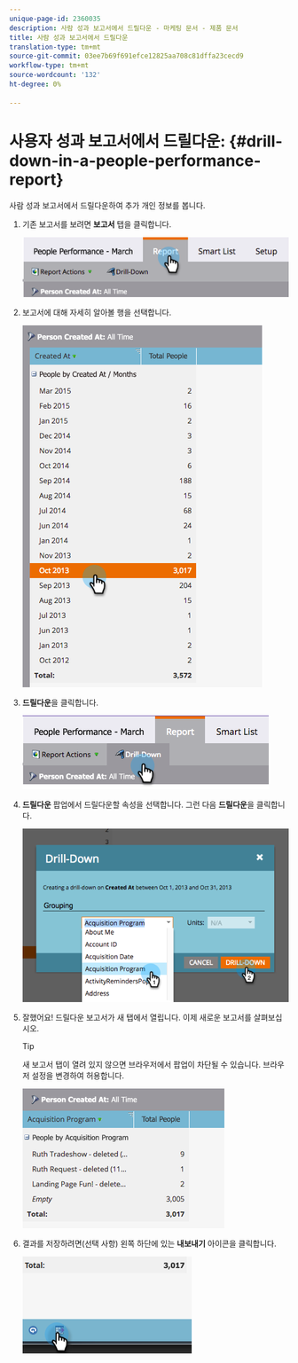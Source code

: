 ```yaml
---
unique-page-id: 2360035
description: 사람 성과 보고서에서 드릴다운 - 마케팅 문서 - 제품 문서
title: 사람 성과 보고서에서 드릴다운
translation-type: tm+mt
source-git-commit: 03ee7b69f691efce12825aa708c81dffa23cecd9
workflow-type: tm+mt
source-wordcount: '132'
ht-degree: 0%

---
```



# 사용자 성과 보고서에서 드릴다운: {#drill-down-in-a-people-performance-report}

사람 성과 보고서에서 드릴다운하여 추가 개인 정보를 봅니다.

1. 기존 보고서를 보려면 **보고서** 탭을 클릭합니다.

   ![](assets/one.png)

1. 보고서에 대해 자세히 알아볼 행을 선택합니다.

   ![](assets/two.png)

1. **드릴다운**&#x200B;을 클릭합니다.

   ![](assets/three.png)

1. **드릴다운** 팝업에서 드릴다운할 속성을 선택합니다. 그런 다음 **드릴다운**&#x200B;을 클릭합니다.

   ![](assets/four.png)

1. 잘했어요! 드릴다운 보고서가 새 탭에서 열립니다. 이제 새로운 보고서를 살펴보십시오.

   >[!TIP]
   >
   >새 보고서 탭이 열려 있지 않으면 브라우저에서 팝업이 차단될 수 있습니다. 브라우저 설정을 변경하여 허용합니다.

   ![](assets/five.png)

1. 결과를 저장하려면(선택 사항) 왼쪽 하단에 있는 **내보내기** 아이콘을 클릭합니다.

   ![](assets/six.png)
